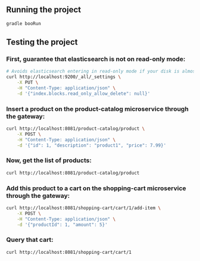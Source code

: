 ## Running the project

```sh
gradle booRun
```

## Testing the project

### First, guarantee that elasticsearch is not on read-only mode:

```sh
# Avoids elasticsearch entering in read-only mode if your disk is almost full
curl http://localhost:9200/_all/_settings \
    -X PUT \
    -H "Content-Type: application/json" \
    -d '{"index.blocks.read_only_allow_delete": null}'
```

### Insert a product on the product-catalog microservice through the gateway:

```sh
curl http://localhost:8081/product-catalog/product \
    -X POST \
    -H "Content-Type: application/json" \
    -d '{"id": 1, "description": "product1", "price": 7.99}'
```

### Now, get the list of products:

```sh
curl http://localhost:8081/product-catalog/product
```

### Add this product to a cart on the shopping-cart microservice through the gateway:

```sh
curl http://localhost:8081/shopping-cart/cart/1/add-item \
    -X POST \
    -H "Content-Type: application/json" \
    -d '{"productId": 1, "amount": 5}'
```

### Query that cart:

```sh
curl http://localhost:8081/shopping-cart/cart/1
```
